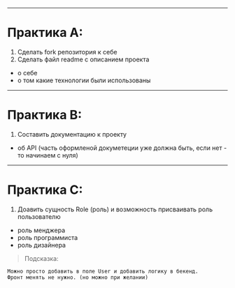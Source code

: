 
---
# Практика А:

1. Сделать fork репозитория к себе
2. Сделать файл readme с описанием проекта
- о себе 
- о том какие технологии были использованы

 
--- 
# Практика B:
1. Составить документацию к проекту
- об API (часть оформленой докуметеции уже должна быть, если нет - то начинаем с нуля)

--- 
# Практика C:

1. Доавить сущность Role (роль) и возможность присваивать роль пользователю

- роль менджера
- роль программиста
- роль дизайнера


>Подсказка: 
```
Можно просто добавить в поле User и добавить логику в бекенд.
Фронт менять не нужно. (но можно при желании) 
```